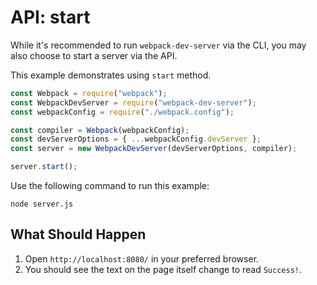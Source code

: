 # API: start

While it's recommended to run `webpack-dev-server` via the CLI, you may also
choose to start a server via the API.

This example demonstrates using `start` method.

```js
const Webpack = require("webpack");
const WebpackDevServer = require("webpack-dev-server");
const webpackConfig = require("./webpack.config");

const compiler = Webpack(webpackConfig);
const devServerOptions = { ...webpackConfig.devServer };
const server = new WebpackDevServer(devServerOptions, compiler);

server.start();
```

Use the following command to run this example:

```console
node server.js
```

## What Should Happen

1. Open `http://localhost:8080/` in your preferred browser.
2. You should see the text on the page itself change to read `Success!`.
